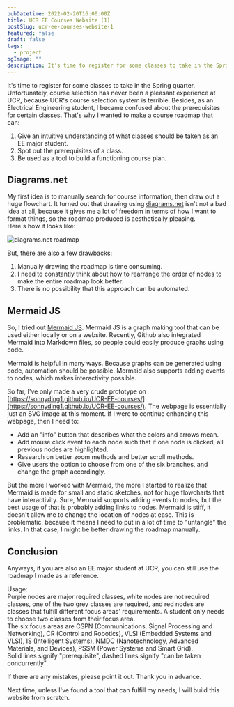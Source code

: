 ```yaml
---
pubDatetime: 2022-02-20T16:00:00Z
title: UCR EE Courses Website (1)
postSlug: ucr-ee-courses-website-1
featured: false
draft: false
tags:
  - project
ogImage: ""
description: It's time to register for some classes to take in the Spring quarter. Unfortunately, course selection has never been a pleasant experience at UCR, because UCR's course selection system is terrible.
---
```


It's time to register for some classes to take in the Spring quarter. Unfortunately, course selection has never been a pleasant experience at UCR, because UCR's course selection system is terrible. Besides, as an Electrical Engineering student, I became confused about the prerequisites for certain classes. That's why I wanted to make a course roadmap that can:

1. Give an intuitive understanding of what classes should be taken as an EE major student.
2. Spot out the prerequisites of a class.
3. Be used as a tool to build a functioning course plan.

## Diagrams.net

My first idea is to manually search for course information, then draw out a huge flowchart. It turned out that drawing using [diagrams.net](https://diagrams.net) isn't not a bad idea at all, because it gives me a lot of freedom in terms of how I want to format things, so the roadmap produced is aesthetically pleasing.  
Here's how it looks like:

![diagrams.net roadmap](https://i1.lensdump.com/i/rSURL0.png)

But, there are also a few drawbacks:

1. Manually drawing the roadmap is time consuming.
2. I need to constantly think about how to rearrange the order of nodes to make the entire roadmap look better.
3. There is no possibility that this approach can be automated.

## Mermaid JS

So, I tried out [Mermaid JS](https://github.com/mermaid-js/mermaid). Mermaid JS is a graph making tool that can be used either locally or on a website. Recently, Github also integrated Mermaid into Markdown files, so people could easily produce graphs using code.

Mermaid is helpful in many ways. Because graphs can be generated using code, automation should be possible. Mermaid also supports adding events to nodes, which makes interactivity possible.

So far, I've only made a very crude prototype on [https://sonnyding1.github.io/UCR-EE-courses/](https://sonnyding1.github.io/UCR-EE-courses/). The webpage is essentially just an SVG image at this moment. If I were to continue enhancing this webpage, then I need to:

- Add an "info" button that describes what the colors and arrows mean.
- Add mouse click event to each node such that if one node is clicked, all previous nodes are highlighted.
- Research on better zoom methods and better scroll methods.
- Give users the option to choose from one of the six branches, and change the graph accordingly.

But the more I worked with Mermaid, the more I started to realize that Mermaid is made for small and static sketches, not for huge flowcharts that have interactivity. Sure, Mermaid supports adding events to nodes, but the best usage of that is probably adding links to nodes. Mermaid is stiff, it doesn't allow me to change the location of nodes at ease. This is problematic, because it means I need to put in a lot of time to "untangle" the links. In that case, I might be better drawing the roadmap manually.

## Conclusion

Anyways, if you are also an EE major student at UCR, you can still use the roadmap I made as a reference.

Usage:  
Purple nodes are major required classes, white nodes are not required classes, one of the two grey classes are required, and red nodes are classes that fulfill different focus areas' requirements. A student only needs to choose two classes from their focus area.  
The six focus areas are CSPN (Communications, Signal Processing and Networking), CR (Control and Robotics), VLSI (Embedded Systems and VLSI), IS (Intelligent Systems), NMDC (Nanotechnology, Advanced Materials, and Devices), PSSM (Power Systems and Smart Grid).  
Solid lines signify "prerequisite", dashed lines signify "can be taken concurrently".

If there are any mistakes, please point it out. Thank you in advance.

Next time, unless I've found a tool that can fulfill my needs, I will build this website from scratch.
